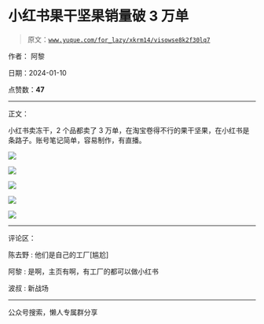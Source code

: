 # 小红书果干坚果销量破 3 万单

> 原文：[`www.yuque.com/for_lazy/xkrm14/visowse8k2f30lq7`](https://www.yuque.com/for_lazy/xkrm14/visowse8k2f30lq7)

作者： 阿黎

日期：2024-01-10

点赞数：**47**

* * *

正文：

小红书卖冻干，2 个品都卖了 3 万单，在淘宝卷得不行的果干坚果，在小红书是条路子。账号笔记简单，容易制作，有直播。

![](img/16b5f6343d28f42573309321b46c6399.png)

![](img/ab3a4daaa170c3ce7b449a8e1ec5fecf.png)

![](img/ef56376950db7c5368f52a4de0841dc6.png)

![](img/60cbbec5728c9bcfc8922f4a2cb3af5b.png)

![](img/4e5fd153637476a40fed2701fb059231.png)

* * *

评论区：

陈去野 : 他们是自己的工厂[尴尬]

阿黎 : 是啊，主页有啊，有工厂的都可以做小红书

波叔 : 新战场

* * *

公众号搜索，懒人专属群分享